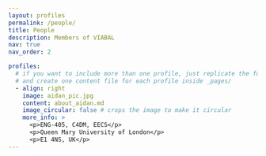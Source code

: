 ```yaml
---
layout: profiles
permalink: /people/
title: People
description: Members of VIABAL
nav: true
nav_order: 2

profiles:
  # if you want to include more than one profile, just replicate the following block
  # and create one content file for each profile inside _pages/
  - align: right
    image: aidan_pic.jpg
    content: about_aidan.md
    image_circular: false # crops the image to make it circular
    more_info: >
      <p>ENG-405, C4DM, EECS</p>
      <p>Queen Mary University of London</p>
      <p>E1 4NS, UK</p>
---
```

